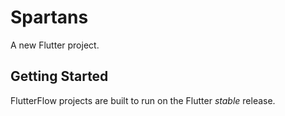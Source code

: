 # Spartans

A new Flutter project.

## Getting Started

FlutterFlow projects are built to run on the Flutter _stable_ release.
